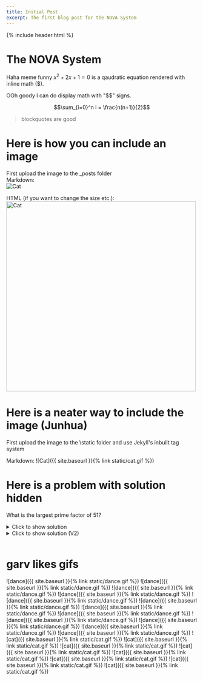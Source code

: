 ```yaml
---
title: Initial Post
excerpt: The first blog post for the NOVA System
---
```

{% include header.html %}

# The NOVA System
Haha meme funny $x^2+2x+1=0$ is a qaudratic equation rendered with inline math ($). 

OOh goody I can do display math with "$$" signs.

$$\sum_{i=0}^n i = \frac{n(n+1)}{2}$$

>blockquotes are good
  
# Here is how you can include an image 
First upload the image to the \_posts folder   
Markdown:   
![Cat](https://raw.githubusercontent.com/garv-shah/nova-blog/main/static/cat.gif)  

HTML (if you want to change the size etc.):   
<img alt="Cat" src="https://raw.githubusercontent.com/garv-shah/nova-blog/main/static/cat.gif" width="500"/>

# Here is a neater way to include the image (Junhua)
First upload the image to the \static folder and use Jekyll's inbuilt tag system

Markdown:
![Cat]({{ site.baseurl }}{% link static/cat.gif %})


# Here is a problem with solution hidden

What is the largest prime factor of 51?
<details>

<summary>Click to show solution</summary>
 (MARKDOWN NOT RENDERED INSIDE HTML TAG?)
> Answer: 17   
  
Let's use trial and error to see which numbers are factors of 51   
  
It's odd so we only need to try odd numbers:   
* 1 is a factor: $51 = 1 \times 51$   
* 3 is a factor: $51 = 3 \times 17$   
* 5 is not a factor   
* 7 is not a factor   
* 9 is not a factor   
     
And $9^2$ is already larger than $51$, so we don't need to try any more.   
The largest prime factor we found was $17$.
 
</details>



<details>
  <summary>Click to show solution (V2)</summary>
  
 <blockquote> Answer: 17</blockquote>   
 
  Let's use trial and error to see which numbers are factors of 51  <br>
  It's odd so we only need to try odd numbers: <br><br>
 
  <ul>
     <li> 1 is a factor: $51 = 1 \times 51$ </li>
     <li> 3 is a factor: $51 = 3 \times 17$ </li>  
     <li> 5 is not a factor </li>
     <li> 7 is not a factor </li>
     <li> 9 is not a factor </li> 
 </ul>
  <br>
  And $9^2$ is already larger than $51$, so we don't need to try any more. <br>
  The largest prime factor we found was $17$.<br><br>
</details>

<br>

# garv likes gifs
![dance]({{ site.baseurl }}{% link static/dance.gif %}) ![dance]({{ site.baseurl }}{% link static/dance.gif %}) ![dance]({{ site.baseurl }}{% link static/dance.gif %}) ![dance]({{ site.baseurl }}{% link static/dance.gif %})
![dance]({{ site.baseurl }}{% link static/dance.gif %}) ![dance]({{ site.baseurl }}{% link static/dance.gif %}) ![dance]({{ site.baseurl }}{% link static/dance.gif %}) ![dance]({{ site.baseurl }}{% link static/dance.gif %})
![dance]({{ site.baseurl }}{% link static/dance.gif %}) ![dance]({{ site.baseurl }}{% link static/dance.gif %}) ![dance]({{ site.baseurl }}{% link static/dance.gif %}) ![dance]({{ site.baseurl }}{% link static/dance.gif %})
![cat]({{ site.baseurl }}{% link static/cat.gif %}) ![cat]({{ site.baseurl }}{% link static/cat.gif %}) ![cat]({{ site.baseurl }}{% link static/cat.gif %}) ![cat]({{ site.baseurl }}{% link static/cat.gif %})
![cat]({{ site.baseurl }}{% link static/cat.gif %}) ![cat]({{ site.baseurl }}{% link static/cat.gif %}) ![cat]({{ site.baseurl }}{% link static/cat.gif %}) ![cat]({{ site.baseurl }}{% link static/cat.gif %})
